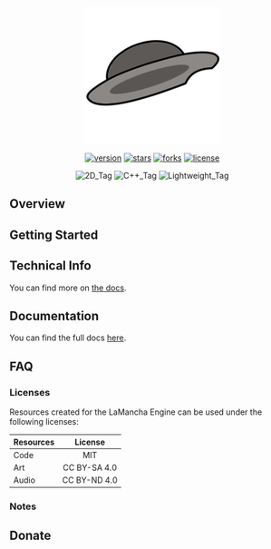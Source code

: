 <p align="center">
	<img width = 240 alt="LaMancha_Logo" src="./LaManchaEngine_Logo.svg"/> <!--src="./promo/images/LaMancha_Logo.png"> -->
</p>

<p align="center">
    <a target="_blank" href="https://github.com/ph0nsy/LaMancha-Engine/network"><img alt="version" src="https://img.shields.io/badge/version-0.0.1-blue.svg?style=flat&labelColor=888888&color=2EA967&logo=github"></a>
    <a target="_blank" href="https://github.com/ph0nsy/LaMancha-Engine/stargazers"><img alt="stars" src="https://img.shields.io/github/stars/ph0nsy/LaMancha-Engine.svg?style=flat&labelColor=888888&color=2EA967&logo=github"></a>
    <a target="_blank" href="https://github.com/cocos/LaMancha-Engine/forks"><img alt="forks" src="https://img.shields.io/github/forks/ph0nsy/LaMancha-Engine.svg?style=flat&labelColor=888888&color=2EA967&logo=github"></a>
    <a target="_blank" href="./LICENSE"><img alt="license" src="https://img.shields.io/badge/license-MIT-blue.svg?style=flat&labelColor=888888&color=2EA967&logo=github"></a>
</p>

<p align="center">
	<img alt="2D_Tag" src="https://img.shields.io/badge/2D-grey.svg?style=flat-square&colorB=454545">
	<img alt="C++_Tag" src="https://img.shields.io/badge/C++-grey.svg?style=flat-square&colorB=454545">
	<img alt="Lightweight_Tag" src="https://img.shields.io/badge/Light Weight-grey.svg?style=flat-square&colorB=454545">
</p>

## Overview

## Getting Started

## Technical Info

You can find more on [the docs](https://github.com/ph0nsy/LaMancha-Engine/wiki/Features/).

## Documentation

You can find the full docs [here](https://github.com/ph0nsy/LaMancha-Engine/wiki).

## FAQ

### Licenses

Resources created for the LaMancha Engine can be used under the following licenses:

|  Resources  |    License   |
|:------------|:------------:|
|    Code     |      MIT     |
|    Art      | CC BY-SA 4.0 |
|    Audio    | CC BY-ND 4.0 |

### Notes

## Donate

<!-- Update with Ko-Fi link -->
